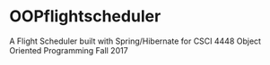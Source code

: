 # OOPflightscheduler
A Flight Scheduler built with Spring/Hibernate for CSCI 4448 Object Oriented Programming Fall 2017
